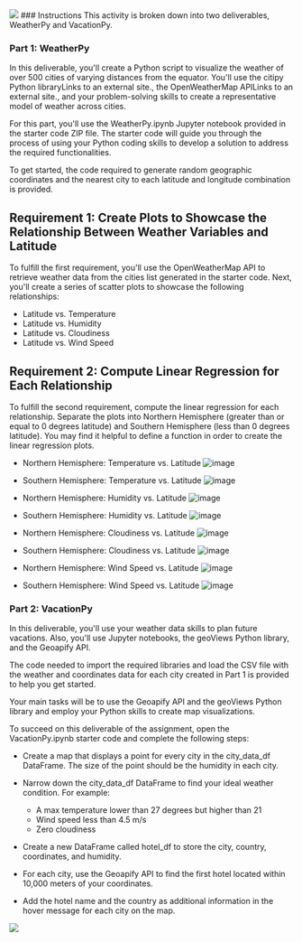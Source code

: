 <img src="https://capsule-render.vercel.app/api?type=waving&color=BDBDC8&height=150&section=header" />
### Instructions
This activity is broken down into two deliverables, WeatherPy and VacationPy.

### Part 1: WeatherPy
In this deliverable, you'll create a Python script to visualize the weather of over 500 cities of varying distances from the equator. You'll use the citipy Python libraryLinks to an external site., the OpenWeatherMap APILinks to an external site., and your problem-solving skills to create a representative model of weather across cities.

For this part, you'll use the WeatherPy.ipynb Jupyter notebook provided in the starter code ZIP file. The starter code will guide you through the process of using your Python coding skills to develop a solution to address the required functionalities.

To get started, the code required to generate random geographic coordinates and the nearest city to each latitude and longitude combination is provided.

## Requirement 1: Create Plots to Showcase the Relationship Between Weather Variables and Latitude
To fulfill the first requirement, you'll use the OpenWeatherMap API to retrieve weather data from the cities list generated in the starter code. Next, you'll create a series of scatter plots to showcase the following relationships:

  - Latitude vs. Temperature
  - Latitude vs. Humidity
  - Latitude vs. Cloudiness
  - Latitude vs. Wind Speed

## Requirement 2: Compute Linear Regression for Each Relationship
To fulfill the second requirement, compute the linear regression for each relationship. Separate the plots into Northern Hemisphere (greater than or equal to 0 degrees latitude) and Southern Hemisphere (less than 0 degrees latitude). You may find it helpful to define a function in order to create the linear regression plots.

  -  Northern Hemisphere: Temperature vs. Latitude
     ![image](https://github.com/tarsian/python-api-challenge/assets/24801648/d8746170-f162-42dc-8b4f-55dc507e0910)
    
  -  Southern Hemisphere: Temperature vs. Latitude
     ![image](https://github.com/tarsian/python-api-challenge/assets/24801648/28d480f1-8a89-4a8a-a6da-730fbda23038)
          
  -  Northern Hemisphere: Humidity vs. Latitude
     ![image](https://github.com/tarsian/python-api-challenge/assets/24801648/95b84f9f-5c50-4d7a-97f2-b8dba092396c)

  -  Southern Hemisphere: Humidity vs. Latitude
     ![image](https://github.com/tarsian/python-api-challenge/assets/24801648/93af5559-81da-495a-9883-007f29a0bf59)

  -  Northern Hemisphere: Cloudiness vs. Latitude
     ![image](https://github.com/tarsian/python-api-challenge/assets/24801648/3c1b0fb2-6b65-48d4-be71-d5c4f5569707)

  -  Southern Hemisphere: Cloudiness vs. Latitude
     ![image](https://github.com/tarsian/python-api-challenge/assets/24801648/1c5c24f3-8c1d-41d5-9536-4140c3b1ff4f)

  -  Northern Hemisphere: Wind Speed vs. Latitude
     ![image](https://github.com/tarsian/python-api-challenge/assets/24801648/4d6ae0a7-9de0-413f-a0a9-5a633ae47bc5)

  -  Southern Hemisphere: Wind Speed vs. Latitude
     ![image](https://github.com/tarsian/python-api-challenge/assets/24801648/70a657d1-3ffb-4b43-916d-f2d87637b9b8)

### Part 2: VacationPy
In this deliverable, you'll use your weather data skills to plan future vacations. Also, you'll use Jupyter notebooks, the geoViews Python library, and the Geoapify API.

The code needed to import the required libraries and load the CSV file with the weather and coordinates data for each city created in Part 1 is provided to help you get started.

Your main tasks will be to use the Geoapify API and the geoViews Python library and employ your Python skills to create map visualizations.

To succeed on this deliverable of the assignment, open the VacationPy.ipynb starter code and complete the following steps:

  - Create a map that displays a point for every city in the city_data_df DataFrame. The size of the point should be the humidity in each city.
  - Narrow down the city_data_df DataFrame to find your ideal weather condition. For example:

    - A max temperature lower than 27 degrees but higher than 21
    - Wind speed less than 4.5 m/s
    - Zero cloudiness
      
  - Create a new DataFrame called hotel_df to store the city, country, coordinates, and humidity.
  - For each city, use the Geoapify API to find the first hotel located within 10,000 meters of your coordinates.
  - Add the hotel name and the country as additional information in the hover message for each city on the map.


<img src="https://capsule-render.vercel.app/api?type=waving&color=BDBDC8&height=150&section=footer" />
